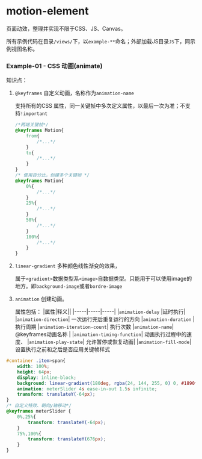 # motion-element
页面动效，整理并实现不限于CSS、JS、Canvas。

所有示例代码在目录`/views/`下，以`example-**`命名；外部加载JS目录`JS`下，同示例视图名称。

### Example-01 - CSS 动画(animate)

知识点：

1. `@keyframes` 自定义动画，名称作为`animation-name`

    支持所有的CSS 属性，同一关键帧中多次定义属性，以最后一次为准；不支持`!important`
    ```css
    /*两端关键帧*/
    @keyframes Motion{
        from{
            /*...*/
        }
        to{
            /*...*/
        }
    }
    /* 使用百分比，创建多个关键帧 */
    @keyframes Motion{
        0%{
            /*...*/
        }
        25%{
            /*...*/
        }
        50%{
            /*...*/
        }
        100%{
            /*...*/
        }
    }
    ```
2. `linear-gradient` 多种颜色线性渐变的效果，

    属于`<gradient>`数据类型系`<image>`自数据类型。只能用于可以使用image的地方。即`background-image`或者`bordre-image`

3. `animation` 创建动画。

    属性包括：
    |属性|释义||
    |-----|-----|-----|
    |`animation-delay` |延时执行|
    |`animation-direction`| 一次运行完后重复运行的方向
    |`animation-duration` |执行周期
    |`animation-iteration-count`| 执行次数
    |`animation-name`| @keyframes动画名称 |
    |`animation-timing-function`| 动画执行过程中的速度、
    |`animation-play-state`| 允许暂停或恢复动画|
    |`animation-fill-mode`| 设置执行之前和之后是否应用关键帧样式
```css
#container .item>span{
    width: 100%;
    height: 64px;
    display: inline-block;
    background: linear-gradient(180deg, rgba(24, 144, 255, 0) 0, #1890ff);
    animation: meterSlider 4s ease-in-out 1.5s infinite;
    transform: translateY(-64px);
}
/* 自定义特效、朝向y轴移动*/
@keyframes meterSlider {
    0%,25%{
        transform: translateY(-64px);
    }
    75%,100%{
        transform: translateY(676px);
    }
}
```